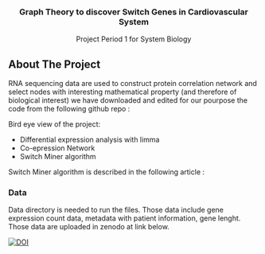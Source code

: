   <h3 align="center">Graph Theory to discover Switch Genes in Cardiovascular System</h3>

  <p align="center">
    Project Period 1 for System Biology 
  </p>
</div>

<!-- ABOUT THE PROJECT -->
## About The Project

RNA sequencing data are used to construct protein correlation network and select nodes with interesting mathematical property (and therefore of biological interest) 
we have downloaded and edited for our pourpose the code from the following github repo : 

Bird eye view of the project:
* Differential expression analysis with limma 
* Co-epression  Network
* Switch Miner algorithm
  
Switch Miner algorithm is described in the following article : 

<!-- DATA -->
### Data

Data directory is needed to run the files. Those data include gene expression count data, 
metadata with patient information, gene lenght. Those data are uploaded in zenodo at link below.  

</a>
<a href="https://doi.org/10.5281/zenodo.7790931">
        <img src="https://zenodo.org/badge/DOI/10.5281/zenodo.7790931.svg" alt="DOI">
    </a>
